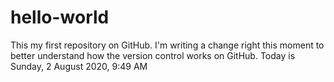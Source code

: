 # hello-world
This my first repository on GitHub.
I'm writing a change right this moment to better understand how the version control works on GitHub.
Today is Sunday, 2 August 2020, 9:49 AM 
